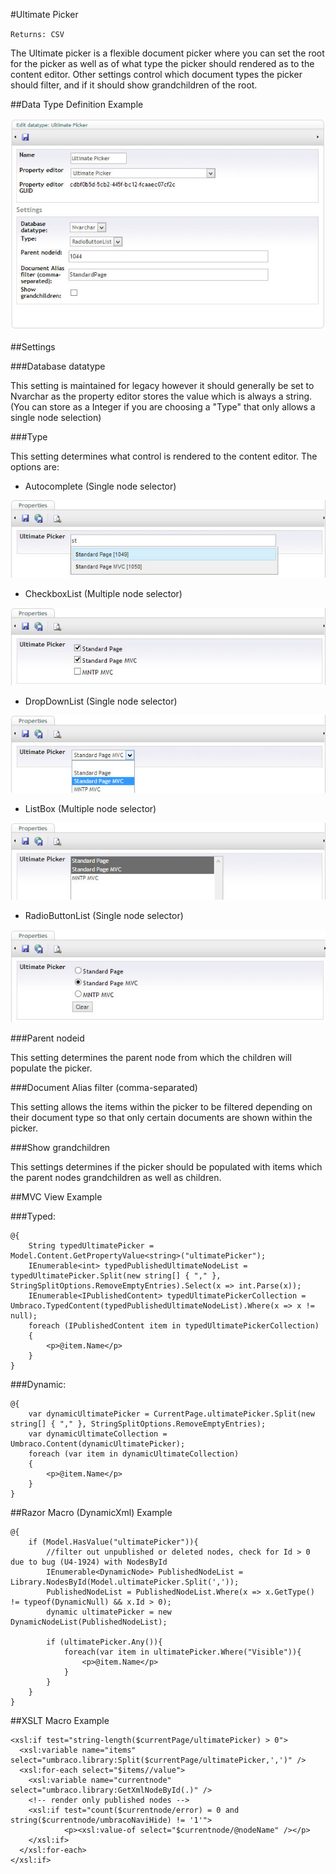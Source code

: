 #Ultimate Picker

`Returns: CSV`

The Ultimate picker is a flexible document picker where you can set the root for the picker as well as of what type  the picker should rendered as to the content editor. Other settings control which document types the picker should filter, and if it should show grandchildren of the root.

##Data Type Definition Example

![Ultimate Picker Data Type Definition](images/Ultimate-Picker-DataType.jpg?raw=true)

##Settings

###Database datatype

This setting is maintained for legacy however it should generally be set to Nvarchar as the property editor stores the value which is always a string. (You can store as a Integer if you are choosing a "Type" that only allows a single node selection)

###Type 

This setting determines what control is rendered to the content editor. The options are:

- Autocomplete (Single node selector)

![Ultimate Picker](images/Ultimate-Picker-AutoComplete.jpg?raw=true)

- CheckboxList (Multiple node selector)

![Ultimate Picker](images/Ultimate-Picker-CheckBoxList.jpg?raw=true)

- DropDownList (Single node selector)

![Ultimate Picker](images/Ultimate-Picker-DropDownList.jpg?raw=true)

- ListBox (Multiple node selector)

![Ultimate Picker](images/Ultimate-Picker-ListBox.jpg?raw=true)

- RadioButtonList (Single node selector)

![Ultimate Picker](images/Ultimate-Picker-RadioButtonList.jpg?raw=true)

###Parent nodeid 

This setting determines the parent node from which the children will populate the picker.

###Document Alias filter (comma-separated)

This setting allows the items within the picker to be filtered depending on their document type so that only certain documents are shown within the picker.

###Show grandchildren

This settings determines if the picker should be populated with items which the parent nodes grandchildren as well as children.

##MVC View Example

###Typed:

    @{
        String typedUltimatePicker = Model.Content.GetPropertyValue<string>("ultimatePicker");
        IEnumerable<int> typedPublishedUltimateNodeList = typedUltimatePicker.Split(new string[] { "," }, StringSplitOptions.RemoveEmptyEntries).Select(x => int.Parse(x));            
        IEnumerable<IPublishedContent> typedUltimatePickerCollection = Umbraco.TypedContent(typedPublishedUltimateNodeList).Where(x => x != null);
        foreach (IPublishedContent item in typedUltimatePickerCollection)
        {     
            <p>@item.Name</p>         
        }       
    }

###Dynamic: 

    @{
        var dynamicUltimatePicker = CurrentPage.ultimatePicker.Split(new string[] { "," }, StringSplitOptions.RemoveEmptyEntries);
        var dynamicUltimateCollection = Umbraco.Content(dynamicUltimatePicker);
        foreach (var item in dynamicUltimateCollection)
        {     
            <p>@item.Name</p>         
        }       
    }

##Razor Macro (DynamicXml) Example

	@{
	    if (Model.HasValue("ultimatePicker")){
	        //filter out unpublished or deleted nodes, check for Id > 0 due to bug (U4-1924) with NodesById
	        IEnumerable<DynamicNode> PublishedNodeList = Library.NodesById(Model.ultimatePicker.Split(','));        
	        PublishedNodeList = PublishedNodeList.Where(x => x.GetType() != typeof(DynamicNull) && x.Id > 0);                        
	        dynamic ultimatePicker = new DynamicNodeList(PublishedNodeList);    
	        
	        if (ultimatePicker.Any()){            
	            foreach(var item in ultimatePicker.Where("Visible")){                   
	                <p>@item.Name</p>      
	            }               
	        }
	    } 
	}

##XSLT Macro Example

	<xsl:if test="string-length($currentPage/ultimatePicker) > 0">  
	  <xsl:variable name="items" select="umbraco.library:Split($currentPage/ultimatePicker,',')" />  
	  <xsl:for-each select="$items//value">
	    <xsl:variable name="currentnode" select="umbraco.library:GetXmlNodeById(.)" />
	    <!-- render only published nodes -->
	    <xsl:if test="count($currentnode/error) = 0 and string($currentnode/umbracoNaviHide) != '1'">  
	        	<p><xsl:value-of select="$currentnode/@nodeName" /></p>
	    </xsl:if>                       
	  </xsl:for-each>     
	</xsl:if>
